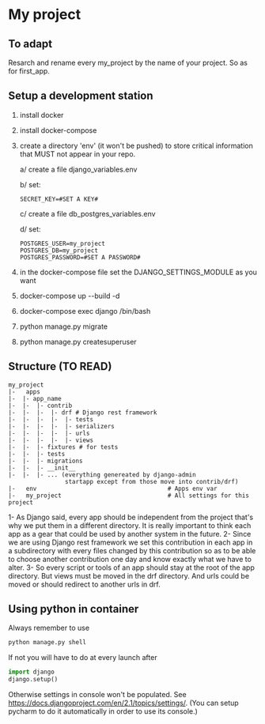 # My project

## To adapt
Resarch and rename every my_project by the name of your project. So as for first_app.

## Setup a development station
1. install docker
2. install docker-compose
3. create a directory 'env' (it won't be pushed) to store critical information that MUST not appear in your repo.

    a/ create a file django_variables.env
    
    b/ set:
    ```text
    SECRET_KEY=#SET A KEY#
    ```
    
    c/ create a file db_postgres_variables.env
    
    d/ set:
    ```text
    POSTGRES_USER=my_project
    POSTGRES_DB=my_project
    POSTGRES_PASSWORD=#SET A PASSWORD#
    ```
        
4. in the docker-compose file set the DJANGO_SETTINGS_MODULE as you want
5. docker-compose up --build -d 
6. docker-compose exec django /bin/bash
7. python manage.py migrate
8. python manage.py createsuperuser
        
        
## Structure (TO READ)
```
my_project
|-   apps
|-  |- app_name
|-  |-  |- contrib
|-  |-  |-  |- drf # Django rest framework
|-  |-  |-  |-  |- tests
|-  |-  |-  |-  |- serializers
|-  |-  |-  |-  |- urls
|-  |-  |-  |-  |- views
|-  |-  |- fixtures # for tests
|-  |-  |- tests
|-  |-  |- migrations 
|-  |-  |- __init__
|-  |-  |- ... (everything genereated by django-admin 
                startapp except from those move into contrib/drf)
|-   env                                     # Apps env var
|-   my_project                              # All settings for this project
```
1- As Django said, every app should be independent from the project that's why we put them in a different directory. It is really important to think each app as a gear that could be used by another system in the future.
2- Since we are using Django rest framework we set this contribution in each app in a subdirectory with every files changed by this contribution so as to be able to choose another contribution one day and know exactly what we have to alter.
3- So every script or tools of an app should stay at the root of the app directory.
But views must be moved in the drf directory. And urls could be moved or should redirect to another urls in drf.




## Using python in container
Always remember to use 
```bash
python manage.py shell
```
If not you will have to do at every launch after
```python
import django
django.setup()
```
Otherwise settings in console won't be populated.
See https://docs.djangoproject.com/en/2.1/topics/settings/.
(You can setup pycharm to do it automatically in order to use its console.)
